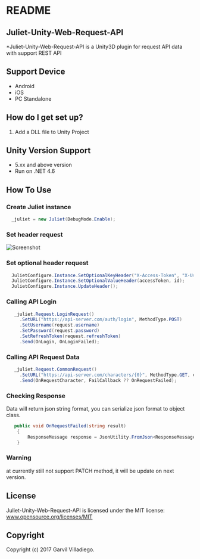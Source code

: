 # README #

## Juliet-Unity-Web-Request-API
*Juliet-Unity-Web-Request-API is a Unity3D plugin for request API data with support REST API

## Support Device ##
* Android
* iOS
* PC Standalone

## How do I get set up? ##
1. Add a DLL file to Unity Project

## Unity Version Support ##
* 5.xx and above version
* Run on .NET 4.6

## How To Use ##

### Create Juliet instance ###
```csharp
  _juliet = new Juliet(DebugMode.Enable);
```
### Set header request ###
![Screenshot](https://s1.postimg.org/84un6xdjjz/image.png)

### Set optional header request ###
```csharp
  JulietConfigure.Instance.SetOptionalKeyHeader("X-Access-Token", "X-User");
  JulietConfigure.Instance.SetOptionalValueHeader(accessToken, id);
  JulietConfigure.Instance.UpdateHeader();
```

### Calling API Login ###
```csharp
   _juliet.Request.LoginRequest()
     .SetURL("https://api-server.com/auth/login", MethodType.POST)
     .SetUsername(request.username)
     .SetPassword(request.password)
     .SetRefreshToken(request.refreshToken)
     .Send(OnLogin, OnLoginFailed);
```

### Calling API Request Data ###
```csharp
   _juliet.Request.CommonRequest()
     .SetURL("https://api-server.com/characters/{0}", MethodType.GET, characterId)
     .Send(OnRequestCharacter, FailCallback ?? OnRequestFailed);
```

### Checking Response ###

Data will return json string format, you can serialize json format to object class.
```csharp
   public void OnRequestFailed(string result)
    {
        ResponseMessage response = JsonUtility.FromJson<ResponseMessage>(result);
    }
```

### Warning ###
at currently still not support PATCH method, it will be update on next version.

## License
Juliet-Unity-Web-Request-API is licensed under the MIT license:
www.opensource.org/licenses/MIT

## Copyright
Copyright (c) 2017 Garvil Villadiego.

